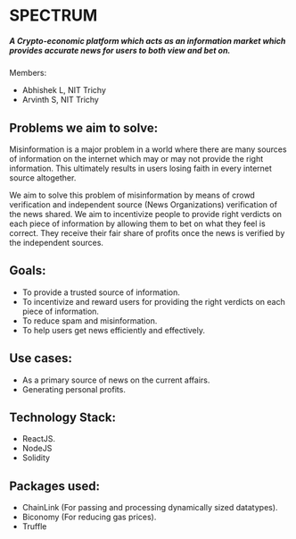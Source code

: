 # SPECTRUM
##### _A Crypto-economic platform which acts as an information market which provides accurate news for users to both view and bet on._


Members:

- Abhishek L, NIT Trichy
- Arvinth S, NIT Trichy

## Problems we aim to solve:

Misinformation is a major problem in a world where there are many sources of information on the internet which may or may not provide the right information. This ultimately results in users losing faith in every internet source altogether.   

We aim to solve this problem of misinformation by means of crowd verification and independent source (News Organizations) verification of the news shared. We aim to incentivize people to provide right verdicts on each piece of information by allowing them to bet  on what they feel is correct. They receive their fair share of profits once the news is verified by the independent sources.

## Goals:

- To provide a trusted source of information.
- To incentivize and reward users for providing the right verdicts on each piece of information.
- To reduce spam and misinformation.
- To help users get news efficiently and effectively.

## Use cases:

- As a primary source of news on the current affairs.
- Generating personal profits.


## Technology Stack:

- ReactJS.
- NodeJS
- Solidity

## Packages used:

- ChainLink (For passing and processing dynamically sized datatypes).
- Biconomy (For reducing gas prices).
- Truffle 


